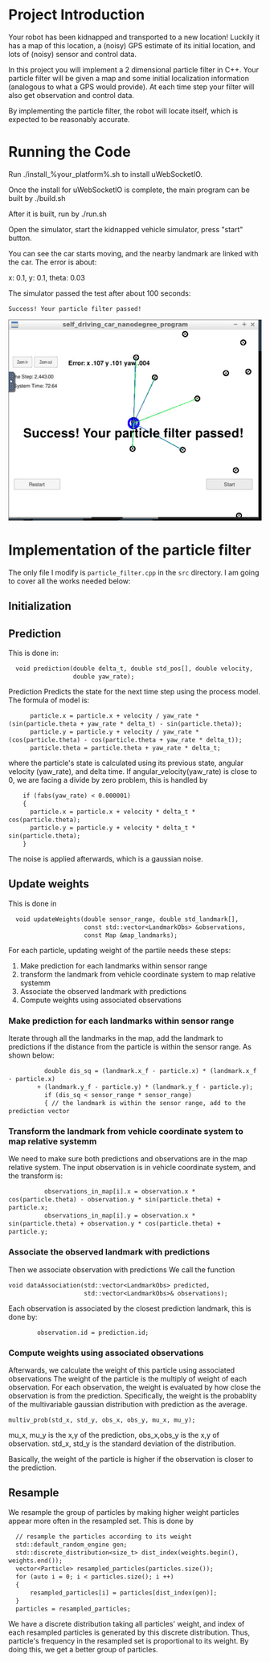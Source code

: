 # Project Introduction
Your robot has been kidnapped and transported to a new location! Luckily it has a map of this location, a (noisy) GPS estimate of its initial location, and lots of (noisy) sensor and control data.

In this project you will implement a 2 dimensional particle filter in C++. Your particle filter will be given a map and some initial localization information (analogous to what a GPS would provide). At each time step your filter will also get observation and control data.

By implementing the particle filter, the robot will locate itself, which is expected to be reasonably accurate.

# Running the Code

Run ./install_%your_platform%.sh to install uWebSocketIO.

Once the install for uWebSocketIO is complete, the main program can be built by ./build.sh

After it is built, run by ./run.sh

Open the simulator, start the kidnapped vehicle simulator, press "start" button.

You can see the car starts moving, and the nearby landmark are linked with the car. The error is about:

x: 0.1, y: 0.1, theta: 0.03

The simulator passed the test after about 100 seconds:
```
Success! Your particle filter passed!
```

![](./images/result.PNG)

# Implementation of the particle filter

The only file I modify is `particle_filter.cpp` in the `src` directory. I am going to cover all the works needed below: 

## Initialization

## Prediction
This is done in:
```
  void prediction(double delta_t, double std_pos[], double velocity, 
                  double yaw_rate);
```

Prediction Predicts the state for the next time step using the process model.
The formula of model is:
```
      particle.x = particle.x + velocity / yaw_rate * (sin(particle.theta + yaw_rate * delta_t) - sin(particle.theta));
      particle.y = particle.y + velocity / yaw_rate * (cos(particle.theta) - cos(particle.theta + yaw_rate * delta_t));
      particle.theta = particle.theta + yaw_rate * delta_t;
```
where the particle's state is calculated using its previous state, angular velocity (yaw_rate), and delta time.
If angular_velocity(yaw_rate) is close to 0, we are facing a divide by zero problem, this is handled by
```
    if (fabs(yaw_rate) < 0.000001) 
    {
      particle.x = particle.x + velocity * delta_t * cos(particle.theta);
      particle.y = particle.y + velocity * delta_t * sin(particle.theta);
    }
```
The noise is applied afterwards, which is a gaussian noise.

## Update weights

This is done in
```
  void updateWeights(double sensor_range, double std_landmark[], 
                     const std::vector<LandmarkObs> &observations,
                     const Map &map_landmarks);
```

For each particle, updating weight of the partile needs these steps:
1. Make prediction for each landmarks within sensor range
2. transform the landmark from vehicle coordinate system to map relative systemm
3. Associate the observed landmark with predictions
4. Compute weights using associated observations

### Make prediction for each landmarks within sensor range
Iterate through all the landmarks in the map, add the landmark to predictions if the distance from the particle is within the sensor range.
As shown below:
```
	      double dis_sq = (landmark.x_f - particle.x) * (landmark.x_f - particle.x)
		+ (landmark.y_f - particle.y) * (landmark.y_f - particle.y);
	      if (dis_sq < sensor_range * sensor_range)
          { // the landmark is within the sensor range, add to the prediction vector
```

### Transform the landmark from vehicle coordinate system to map relative systemm
We need to make sure both predictions and observations are in the map relative system. The input observation is in vehicle coordinate system,
and the transform is:
```
	      observations_in_map[i].x = observation.x * cos(particle.theta) - observation.y * sin(particle.theta) + particle.x;
	      observations_in_map[i].y = observation.x * sin(particle.theta) + observation.y * cos(particle.theta) + particle.y;
```
### Associate the observed landmark with predictions
Then we associate observation with predictions
We call the function   
```
void dataAssociation(std::vector<LandmarkObs> predicted, 
                     std::vector<LandmarkObs>& observations);
```
Each observation is associated by the closest prediction landmark, this is done by:
```
        observation.id = prediction.id;
```
### Compute weights using associated observations
Afterwards, we calculate the weight of this particle using associated observations
The weight of the particle is the multiply of weight of each observation.
For each observation, the weight is evaluated by how close the observation is from the prediction.
Specifically, the weight is the probablity of the multivariable gaussian distribution with prediction as the average.
```
multiv_prob(std_x, std_y, obs_x, obs_y, mu_x, mu_y);
```
mu_x, mu_y is the x,y of the prediction, obs_x,obs_y is the x,y of observation. std_x, std_y is the standard deviation of the distribution.

Basically, the weight of the particle is higher if the observation is closer to the prediction.

## Resample
We resample the group of particles by making higher weight particles appear more often in the resampled set.
This is done by 
```
  // resample the particles according to its weight
  std::default_random_engine gen;
  std::discrete_distribution<size_t> dist_index(weights.begin(), weights.end());
  vector<Particle> resampled_particles(particles.size());
  for (auto i = 0; i < particles.size(); i ++)
  {
      resampled_particles[i] = particles[dist_index(gen)];
  }
  particles = resampled_particles;
```
We have a discrete distribution taking all particles' weight, and index of each resampled particles is generated by this discrete distribution.
Thus, particle's frequency in the resampled set is proportional to its weight.
By doing this, we get a better group of particles.

